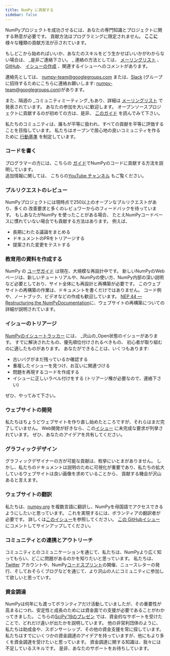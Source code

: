 ```yaml
---
title: NumPy に貢献する
sidebar: false
---
```


NumPyプロジェクトを成功させるには、あなたの専門知識とプロジェクトに関する熱意が必要です。 貢献方法はプログラミングに限定されません。 **ここに** 様々な種類の貢献方法が示されています。

もしどこから始めればいいか、あなたのスキルをどう生かせばいいかがわからない場合は、 _是非ご連絡下さい。 _ 連絡の方法としては、 [メーリングリスト](https://mail.python.org/mailman/listinfo/numpy-discussion) 、 [GitHub](http://github.com/numpy/numpy)、 [イシューの作成](https://github.com/numpy/numpy/issues) 、関連するイシューへのコメントがあります。

連絡先としては、 <numpy-team@googlegroups.com> または、[Slack](https://numpy-team.slack.com) (グループに招待するためにこちらに連絡お願いします: <numpy-team@googlegroups.com>)があります。

また、隔週の _コミュニティミーティング_もあり、詳細は [メーリングリスト](https://mail.python.org/mailman/listinfo/numpy-discussion) で発表されています。 あなたの参加を大いに歓迎します。 オープンソースプロジェクトに貢献するのが初めての方は、是非、 [このガイド](https://opensource.guide/how-to-contribute/) を読んでみて下さい。

私たちのコミュニティは、誰もが平等に扱われ、すべての貢献を平等に評価することを目指しています。 私たちはオープンで居心地の良いコミュニティを作るために [行動基準](/ja/code-of-conduct) を制定しています。

### コードを書く

プログラマーの方には、こちらの [ガイド](https://numpy.org/devdocs/dev/index.html#development-process-summary)でNumPyのコードに貢献する方法を説明しています。 <br>追加情報に関しては、 こちらの[YouTube チャンネル](https://www.youtube.com/playlist?list=PLCK6zCrcN3GXBUUzDr9L4__LnXZVtaIzS) もご覧ください。


### プルリクエストのレビュー
NumPyプロジェクトには現時点で250以上のオープンなプルリクエストがあり、多くの 改善要求と多くのレビュワーからのフィードバックを待っています。 もしあなたがNumPy を使ったことがある場合、 たとえNumPyコードベースに慣れていない場合でも貢献する方法はあります。 例えば、
* 長期にわたる議論をまとめる
* ドキュメントのPRをトリアージする
* 提案された変更をテストする


### 教育用の資料を作成する

NumPy の [ユーザガイド](https://numpy.org/devdocs) は現在、大規模な再設計中です。 新しいNumPyのWebページは、新しいチュートリアルや、NumPyの使い方、NumPy内部の深い説明など必要としており、サイト全体にも再設計と再構築が必要です。 このウェブサイトの再構築の作業は、ドキュメントを書くだけではありません。 コード例や、ノートブック、ビデオなどの作成も歓迎しています。 [NEP 44 — Restructuring the NumPyDocumentation](https://numpy.org/neps/nep-0044-restructuring-numpy-docs.html)に、ウェブサイトの再構築についての詳細が説明されています。


### イシューのトリアージ

[NumPyのイシュートラッカー](https://github.com/numpy/numpy/issues) には、 _沢山の_Open状態のイシューがあります。 すでに解決されたもの、優先順位付けされるべきもの、 初心者が取り組むのに適したものがあります。  あなたができることは、いくつもあります:

* 古いバグがまだ残っているか確認する
* 重複したイシューを見つけ、お互いに関連づける
* 問題を再現するコードを作成する
* イシューに正しいラベル付けをする (トリアージ権が必要なので、連絡下さい)

ぜひ、やってみて下さい。


### ウェブサイトの開発

私たちはちょうどウェブサイトを作り直し始めたところですが、それらはまだ完了していません。 Web開発が好きなら、この[イシュー](https://github.com/numpy/numpy.org/issues?q=is%3Aissue+is%3Aopen+label%3Adesign) に未完成な要求が列挙されています。 ぜひ、あなたのアイデアを共有してください。


### グラフィックデザイン

グラフィックデザイナーの方が可能な貢献は、枚挙にいとまがありません。 しかし、私たちのドキュメントは説明のために可視化が重要であり、私たちの拡大しているウェブサイトは良い画像を求めていることから、 貢献する機会が沢山あると言えます。


### ウェブサイトの翻訳

私たちは、[numpy.org](https://numpy.org) を複数言語に翻訳し、NumPyを母国語でアクセスできるようにしたいと思っています。 これを実現するには、ボランティアの翻訳者が必要です。  詳しくは[このイシュー](https://numpy.org/neps/nep-0028-website-redesign.html#translation-multilingual-i18n)を参照してください。 [この GitHubイシュー](https://github.com/numpy/numpy.org/issues/55) にコメントしてサインアップしてください。


### コミュニティとの連携とアウトリーチ

コミュニティとのコミュニケーションを通じて、私たちは、NumPyより広く知ってもらい、どこに問題があるのかを知りたいと思っています。 私たちは、[Twitter](https://twitter.com/numpy_team) アカウントや、NumPy[コードスプリント](https://scisprints.github.io/)の開催、ニュースレターの発行、そしておそらくブログなどを通じて、より沢山の人にコミュニティに参加して欲しいと思っていす。

### 資金調達

NumPyは何年にも渡ってボランティアだけ活動していましたが、その重要性が高まるにつれ、安定性と成長のためには資金面での支援が必要であることがわかってきました。 こちらの[SciPy'19のプレゼン](https://www.youtube.com/watch?v=dBTJD_FDVjU) では、資金的なサポートを受けたことで、どれだけ違いが出たかを説明しています。 他の非営利団体のように、私たちは助成金や、スポンサーシップ、その他の資金支援を常に探しています。 私たちはすでにいくつかの資金調達のアイデアを持っていますが、他にもより多くを資金調達を受けたいと思っています。 資金調達に関する知識は、我々には不足しているスキルです。 是非、あなたのサポートをお待ちしています。
